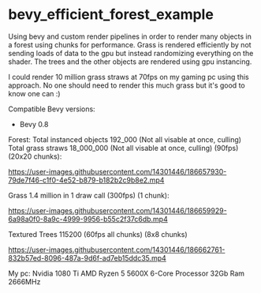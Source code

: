 # bevy_efficient_forest_example
Using bevy and custom render pipelines in order to render many objects in a forest using chunks for performance. Grass is rendered efficiently by not sending loads of data to the gpu but instead randomizing everything on the shader. The trees and the other objects are rendered using gpu instancing. 

I could render 10 million grass straws at 70fps on my gaming pc using this approach. No one should need to render this much grass but it's good to know one can :)

Compatible Bevy versions:
- Bevy 0.8

Forest:
Total instanced objects 192_000 (Not all visable at once, culling)
Total grass straws 18_000_000 (Not all visable at once, culling)
(90fps)
(20x20 chunks):

https://user-images.githubusercontent.com/14301446/186657930-79de7f46-c1f0-4e52-b879-b182b2c9b8e2.mp4

Grass 1.4 million in 1 draw call (300fps) (1 chunk):

https://user-images.githubusercontent.com/14301446/186659929-6a98a0f0-8a9c-4999-9956-b55c2f37c6db.mp4

Textured Trees 115200  (60fps all chunks) (8x8 chunks)

https://user-images.githubusercontent.com/14301446/186662761-832b57ed-8096-487a-9d6f-ad7eb15ddc35.mp4

My pc:
Nvidia 1080 Ti
AMD Ryzen 5 5600X 6-Core Processor
32Gb Ram 2666MHz
